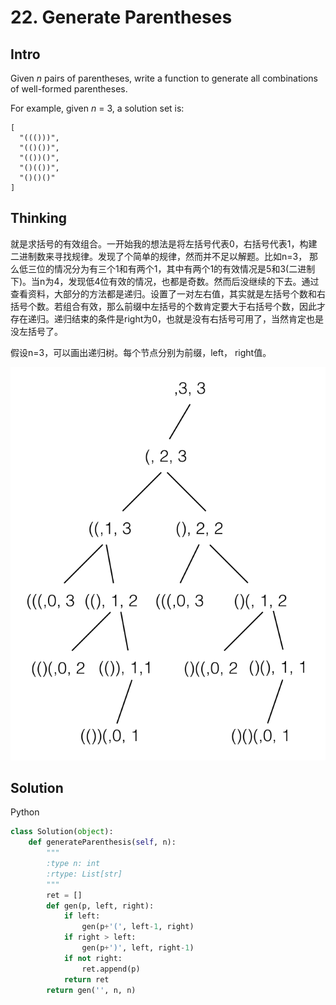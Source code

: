 # 22. Generate Parentheses

## Intro

Given *n* pairs of parentheses, write a function to generate all combinations of well-formed parentheses.

For example, given *n* = 3, a solution set is:

```
[
  "((()))",
  "(()())",
  "(())()",
  "()(())",
  "()()()"
]
```

## Thinking

就是求括号的有效组合。一开始我的想法是将左括号代表0，右括号代表1，构建二进制数来寻找规律。发现了个简单的规律，然而并不足以解题。比如n=3， 那么低三位的情况分为有三个1和有两个1，其中有两个1的有效情况是5和3(二进制下)。当n为4，发现低4位有效的情况，也都是奇数。然而后没继续的下去。通过查看资料，大部分的方法都是递归。设置了一对左右值，其实就是左括号个数和右括号个数。若组合有效，那么前缀中左括号的个数肯定要大于右括号个数，因此才存在递归。递归结束的条件是right为0，也就是没有右括号可用了，当然肯定也是没左括号了。

假设n=3，可以画出递归树。每个节点分别为前缀，left， right值。

![](pic/22.png)



## Solution

Python

```python
class Solution(object):
    def generateParenthesis(self, n):
        """
        :type n: int
        :rtype: List[str]
        """
        ret = []
        def gen(p, left, right):
            if left:
                gen(p+'(', left-1, right)
            if right > left:
                gen(p+')', left, right-1)
            if not right:
                ret.append(p)
            return ret
        return gen('', n, n)
```